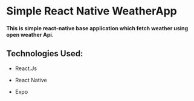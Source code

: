 # Simple React Native WeatherApp

#### This is simple react-native base application which fetch weather using open weather Api.


## Technologies Used:

- React.Js

- React Native

- Expo

